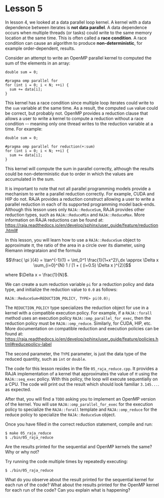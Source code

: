 # Lesson 5

In lesson 4, we looked at a data parallel loop kernel. A kernel with a data dependence 
between iterates is **not data parallel**. A data dependence occurs when multiple threads
(or tasks) could write to the same memory location at the same time. This is often called
a **race condition**. A race condition can cause an algorithm to produce **non-deterministic**,
for example order-dependent, results. 

Consider an attempt to write an OpenMP parallel kernel to computed the sum of the elements in an array:

```
double sum = 0;

#pragma omp parallel for
for (int i = 0; i < N; ++i) {
  sum += data[i];
}
```

This kernel has a race condition since multiple loop iterates could write to the `sum`
variable at the same time. As a result, the computed `sum` value could be correct, but probably
not. OpenMP provides a reduction clause that allows a user to write a kernel to compute a
reduction without a race condition -- meaning only one thread writes to the reduction variable
at a time. For example:

```
double sum = 0;

#pragma omp parallel for reduction(+:sum)
for (int i = 0; i < N; ++i) {
  sum += data[i];
}
```

This kernel will compute the sum in parallel correctly, although the results could be
non-deterministic due to order in which the values are accumulated in the sum.

It is important to note that not all parallel programming models provide a mechanism to write
a parallel reduction correctly. For example, CUDA and HIP do not. RAJA provides a reduction
construct allowing a user to write a parallel reduction in each of its supported programming
model back-ends. Although this lesson uses only `RAJA::ReduceSum`, RAJA provides other
reduction types, such as `RAJA::ReduceMin` and `RAJA::ReduceMax`. More information on
RAJA reductions can be found at:
https://raja.readthedocs.io/en/develop/sphinx/user_guide/feature/reduction.html#

In this lesson, you will learn how to use a `RAJA::ReduceSum` object to approximate
$\pi$, the ratio of the area in a circle over its diameter, using Riemann integrataion
and the formula
```math
\frac{ \pi }{4} = \tan^{-1}(1) = \int_0^1 \frac{1}{1+x^2}\,dx \approx \Delta x \sum_{i=0}^{N} 1 / [1 + ( (i+0.5) \Delta x )^{2}]
```
where $\Delta x = \frac{1}{N}$.

We can create a sum reduction variable `pi` for a reduction policy and data type, and
initialize the reduction value to `0.0` as follows:

```
RAJA::ReduceSum<REDUCTION_POLICY, TYPE> pi(0.0);
```

The `REDUCTION_POLICY` type specializes the reduction object for use in a kernel with a
compatible execution policy. For example, if a `RAJA::forall` method uses an execution 
policy `RAJA::omp_parallel_for_exec`, then the reduction policy must be `RAJA::omp_reduce`.
Similarly, for CUDA, HIP, etc. More documentation on compatible reduction and execution
policies can be found at:
https://raja.readthedocs.io/en/develop/sphinx/user_guide/feature/policies.html#reducepolicy-label

The second parameter, the `TYPE` parameter, is just the data type of the reduced quantity,
such as `int` or `double`.

The code for this lesson resides in the file `05_raja_reduce.cpp`. It provides a
RAJA implementation of a kernel that approximates the value of $\pi$ using the 
`RAJA::seq_exec` policy. With this policy, the loop will execute sequentially on a CPU.
The code will print out the result which should look familiar `3.145...`.
as expected. 

After that, you will find a `TODO` asking you to implement an OpenMP version of the kernel.
You will use `RAJA::omp_parallel_for_exec` for the execution policy to specialize the 
`RAJA::forall` template and `RAJA::omp_reduce` for the reduce policy to specialize the
`RAJA::ReduceSum` object.

Once you have filled in the correct reduction statement, compile and run:

```
$ make 05_raja_reduce
$ ./bin/05_raja_reduce
```

Are the results printed for the sequential and OpenMP kernels the same? Why or why not?

Try running the code multiple times by repeatedly executing:

```
$ ./bin/05_raja_reduce
```

What do you observe about the result printed for the sequential kernel for each run of
the code? What about the results printed for the OpenMP kernel for each run of the code?
Can you explain what is happening?

